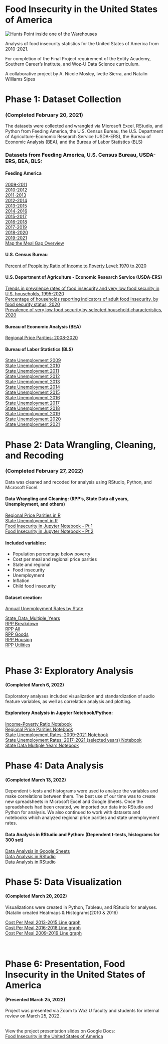 # Food Insecurity in the United States of America

![Hunts Point inside one of the Warehouses](https://user-images.githubusercontent.com/90985349/160289375-983f6c1e-2a18-43f7-9c3e-af03639067cb.jpg)

Analysis of food insecurity statistics for the United States of America from 2010-2021.

For completion of the Final Project requirement of the Entity Academy, Southern Career’s Institute, and Woz-U Data Science curriculum.

A collaborative project by A. Nicole Mosley, Ivette Sierra, and Natalin Williams Sipes

# Phase 1: Dataset Collection 
### (Completed February 20, 2021)

The datasets were collected and wrangled via Microsoft Excel, RStudio, and Python from Feeding America, the U.S. Census Bureau, the U.S. Department of Agriculture-Economic Research Service (USDA-ERS), the Bureau of Economic Analysis (BEA), and the Bureau of Labor Statistics (BLS) 

### Datasets from Feeding America, U.S. Census Bureau, USDA-ERS, BEA, BLS:

#### Feeding America
[2009-2011](https://github.com/NatalinSipes/Final-Project/blob/d8b2e9243020d2bd0936ccf0f4426f74cd3a6a81/Phase%201%20Dataset%20Collection/Feeding%20America%20Data/Map%20the%20Meal%20Gap%20Data_FeedingAmerica/MMG2011_2009Data_ToShare.xlsx)<br />
[2010-2012](https://github.com/NatalinSipes/Final-Project/blob/e2eb9cb3fe1309fb3f19ddcfc790248cc7e38fcb/Phase%201%20Dataset%20Collection/Feeding%20America%20Data/Map%20the%20Meal%20Gap%20Data_FeedingAmerica/MMG2012_2010Data_ToShare.xlsx)<br />
[2011-2013](https://github.com/NatalinSipes/Final-Project/blob/e2eb9cb3fe1309fb3f19ddcfc790248cc7e38fcb/Phase%201%20Dataset%20Collection/Feeding%20America%20Data/Map%20the%20Meal%20Gap%20Data_FeedingAmerica/MMG2013_2011Data_ToShare.xlsx)<br />
[2012-2014](https://github.com/NatalinSipes/Final-Project/blob/e2eb9cb3fe1309fb3f19ddcfc790248cc7e38fcb/Phase%201%20Dataset%20Collection/Feeding%20America%20Data/Map%20the%20Meal%20Gap%20Data_FeedingAmerica/MMG2014_2012Data_ToShare.xlsx)<br />
[2013-2015](https://github.com/NatalinSipes/Final-Project/blob/e2eb9cb3fe1309fb3f19ddcfc790248cc7e38fcb/Phase%201%20Dataset%20Collection/Feeding%20America%20Data/Map%20the%20Meal%20Gap%20Data_FeedingAmerica/MMG2015_2013Data_ToShare.xlsx)<br />
[2014-2016](https://github.com/NatalinSipes/Final-Project/blob/e2eb9cb3fe1309fb3f19ddcfc790248cc7e38fcb/Phase%201%20Dataset%20Collection/Feeding%20America%20Data/Map%20the%20Meal%20Gap%20Data_FeedingAmerica/MMG2016_2014Data_ToShare.xlsx)<br />
[2015-2017](https://github.com/NatalinSipes/Final-Project/blob/e2eb9cb3fe1309fb3f19ddcfc790248cc7e38fcb/Phase%201%20Dataset%20Collection/Feeding%20America%20Data/Map%20the%20Meal%20Gap%20Data_FeedingAmerica/MMG2017_2015Data_ToShare.xlsx)<br />
[2016-2018](https://github.com/NatalinSipes/Final-Project/blob/e2eb9cb3fe1309fb3f19ddcfc790248cc7e38fcb/Phase%201%20Dataset%20Collection/Feeding%20America%20Data/Map%20the%20Meal%20Gap%20Data_FeedingAmerica/MMG2018_2016Data_ToShare.xlsx)<br />
[2017-2019](https://github.com/NatalinSipes/Final-Project/blob/e2eb9cb3fe1309fb3f19ddcfc790248cc7e38fcb/Phase%201%20Dataset%20Collection/Feeding%20America%20Data/Map%20the%20Meal%20Gap%20Data_FeedingAmerica/MMG2019_2017Data_ToShare.xlsx)<br />
[2018-2020](https://github.com/NatalinSipes/Final-Project/blob/e2eb9cb3fe1309fb3f19ddcfc790248cc7e38fcb/Phase%201%20Dataset%20Collection/Feeding%20America%20Data/Map%20the%20Meal%20Gap%20Data_FeedingAmerica/MMG2020_2018Data_ToShare.xlsx)<br />
[2019-2021](https://github.com/NatalinSipes/Final-Project/blob/e2eb9cb3fe1309fb3f19ddcfc790248cc7e38fcb/Phase%201%20Dataset%20Collection/Feeding%20America%20Data/Map%20the%20Meal%20Gap%20Data_FeedingAmerica/MMG2021_2019Data_ToShare.xlsx)<br />
[Map the Meal Gap Overview](https://github.com/NatalinSipes/Final-Project/blob/e2eb9cb3fe1309fb3f19ddcfc790248cc7e38fcb/Phase%201%20Dataset%20Collection/Feeding%20America%20Data/Map%20the%20Meal%20Gap%20Data_FeedingAmerica/Map%20the%20Meal%20Gap%20Overview%20and%20FAQ%2010.2020.pdf)<br />

#### U.S. Census Bureau
[Percent of People by Ratio of Income to Poverty Level: 1970 to 2020](https://github.com/NatalinSipes/Final-Project/blob/64ff02c6ae434dd381451ebcdde28cc66261f524/Phase%201%20Dataset%20Collection/Percent%20by%20Ratio%20of%20Income%20to%20Poverty,%201970-2020%20.xlsx)<br />

#### U.S. Department of Agriculture - Economic Research Service (USDA-ERS)
[Trends in prevalence rates of food insecurity and very low food security in U.S. households, 1995-2020](https://github.com/NatalinSipes/Final-Project/blob/2e0f817f8952fbf215300f3c93cf7ac16fff6470/Phase%201%20Dataset%20Collection/Trends%20in%20prevalence%20rates%20of%20food%20insecurity%20and%20very%20low%20food%20security_US%20households,%201995-2020.xlsx)<br />
[Percentage of households reporting indicators of adult food insecurity, by food security status, 2020](https://github.com/NatalinSipes/Final-Project/blob/482c777f33fc0e21769e473fdacbdc0abda6629c/Phase%201%20Dataset%20Collection/Perc.%20of%20households%20reporting%20indicators%20of%20adult%20FI,%20by%20food%20security%20status,%202020.xlsx)<br />
[Prevalence of very low food security by selected household characteristics, 2020](https://github.com/NatalinSipes/Final-Project/blob/64ff02c6ae434dd381451ebcdde28cc66261f524/Phase%201%20Dataset%20Collection/Prevalence%20of%20Very%20Low%20FI%20by%20selected%20household%20characteristics,%202020.xlsx)<br />

#### Bureau of Economic Analysis (BEA)
[Regional Price Parities: 2008-2020](https://github.com/NatalinSipes/Final-Project/blob/2692c71008e07da8e59ff86ae895cd1b85217e84/Phase%201%20Dataset%20Collection/Original%20RPPs.xlsx)<br />

#### Bureau of Labor Statistics (BLS)
[State Unemployment 2009](https://github.com/NatalinSipes/Final-Project/blob/47fefebcaa3daa20549fec0b7fc8fc5eaf5d21de/Phase%201%20Dataset%20Collection/Unemployment/STATE-UI-RATES-2009.pdf)<br />
[State Unemployment 2010](https://github.com/NatalinSipes/Final-Project/blob/47fefebcaa3daa20549fec0b7fc8fc5eaf5d21de/Phase%201%20Dataset%20Collection/Unemployment/STATE-UI-RATES-2010.pdf)<br />
[State Unemployment 2011](https://github.com/NatalinSipes/Final-Project/blob/47fefebcaa3daa20549fec0b7fc8fc5eaf5d21de/Phase%201%20Dataset%20Collection/Unemployment/STATE-UI-RATES-2011.pdf)<br />
[State Unemployment 2012](https://github.com/NatalinSipes/Final-Project/blob/47fefebcaa3daa20549fec0b7fc8fc5eaf5d21de/Phase%201%20Dataset%20Collection/Unemployment/STATE-UI-RATES-2012.pdf)<br />
[State Unemployment 2013](https://github.com/NatalinSipes/Final-Project/blob/47fefebcaa3daa20549fec0b7fc8fc5eaf5d21de/Phase%201%20Dataset%20Collection/Unemployment/STATE-UI-RATES-2013.pdf)<br />
[State Unemployment 2014](https://github.com/NatalinSipes/Final-Project/blob/47fefebcaa3daa20549fec0b7fc8fc5eaf5d21de/Phase%201%20Dataset%20Collection/Unemployment/STATE-UI-RATES-2014.pdf)<br />
[State Unemployment 2015](https://github.com/NatalinSipes/Final-Project/blob/47fefebcaa3daa20549fec0b7fc8fc5eaf5d21de/Phase%201%20Dataset%20Collection/Unemployment/STATE-UI-RATES-2015.pdf)<br />
[State Unemployment 2016](https://github.com/NatalinSipes/Final-Project/blob/47fefebcaa3daa20549fec0b7fc8fc5eaf5d21de/Phase%201%20Dataset%20Collection/Unemployment/StateUnemploymentRates2016.pdf)<br />
[State Unemployment 2017](https://github.com/NatalinSipes/Final-Project/blob/47fefebcaa3daa20549fec0b7fc8fc5eaf5d21de/Phase%201%20Dataset%20Collection/Unemployment/StateUnemploymentRates2017.pdf)<br />
[State Unemployment 2018](https://github.com/NatalinSipes/Final-Project/blob/47fefebcaa3daa20549fec0b7fc8fc5eaf5d21de/Phase%201%20Dataset%20Collection/Unemployment/State-UI-2018_19.pdf)<br />
[State Unemployment 2019](https://github.com/NatalinSipes/Final-Project/blob/47fefebcaa3daa20549fec0b7fc8fc5eaf5d21de/Phase%201%20Dataset%20Collection/Unemployment/State-UI-2018_19.pdf)<br />
[State Unemployment 2020](https://github.com/NatalinSipes/Final-Project/blob/47fefebcaa3daa20549fec0b7fc8fc5eaf5d21de/Phase%201%20Dataset%20Collection/Unemployment/State%20UI%202020_21.pdf)<br />
[State Unemployment 2021](https://github.com/NatalinSipes/Final-Project/blob/47fefebcaa3daa20549fec0b7fc8fc5eaf5d21de/Phase%201%20Dataset%20Collection/Unemployment/State%20UI%202020_21.pdf)<br />



# Phase 2: Data Wrangling, Cleaning, and Recoding
### (Completed February 27, 2022)

Data was cleaned and recoded for analysis using RStudio, Python, and Microsoft Excel.

#### Data Wrangling and Cleaning: (RPP’s, State Data all years, Unemployment, and others)
[Regional Price Parities in R](https://github.com/NatalinSipes/Final-Project/blob/3857952d38ff53994d1898b8aa19e77cbd309bfb/Phase%202%20Data%20Wrangling/Notebooks%20and%20R.Scripts/FinalRPPs.R)<br />
[State Unemployment in R](https://github.com/NatalinSipes/Final-Project/blob/40e777b518a3978b5c995efccaed0dd692e65268/Phase%202%20Data%20Wrangling/Notebooks%20and%20R.Scripts/stateunemployment.R)<br />
[Food Insecurity in Jupyter Notebook - Pt 1](https://github.com/NatalinSipes/Final-Project/blob/9bbccd8aa1f79f39ff17405435114dfe59b58f79/Phase%202%20Data%20Wrangling/Notebooks%20and%20R.Scripts/FI_wrangling%20python1.ipynb)<br />
[Food Insecurity in Jupyter Notebook - Pt 2](https://github.com/NatalinSipes/Final-Project/blob/9bbccd8aa1f79f39ff17405435114dfe59b58f79/Phase%202%20Data%20Wrangling/Notebooks%20and%20R.Scripts/FI_wranglingpython2.ipynb)<br />

#### Included variables:
-	Population percentage below poverty 
-	Cost per meal and regional price parities
-	State and regional
-	Food insecurity
-	Unemployment
-	Inflation
-	Child food insecurity

#### Dataset creation:
[Annual Unemployment Rates by State](https://github.com/NatalinSipes/Final-Project/blob/ae66a9e979e548a0045e8c52887698a72c63e7db/Phase%202%20Data%20Wrangling/AnnualStateUnemployment.xlsx)<br />

[State_Data_Multiple_Years](https://github.com/NatalinSipes/Final-Project/blob/64ff02c6ae434dd381451ebcdde28cc66261f524/Phase%202%20Data%20Wrangling/State_Data_Multiple_Years.xlsx)<br />
[RPP Breakdown](https://github.com/NatalinSipes/Final-Project/blob/482c777f33fc0e21769e473fdacbdc0abda6629c/Phase%203%20Exploratory%20Analysis/RPP%20breakdown.xlsx)<br />
[RPP All](https://github.com/NatalinSipes/Final-Project/blob/3857952d38ff53994d1898b8aa19e77cbd309bfb/Phase%203%20Exploratory%20Analysis/RPPall_py.xlsx)<br />
[RPP Goods](https://github.com/NatalinSipes/Final-Project/blob/40e777b518a3978b5c995efccaed0dd692e65268/Phase%203%20Exploratory%20Analysis/RPPgoods_py.xlsx)<br />
[RPP Housing](https://github.com/NatalinSipes/Final-Project/blob/a258409c4e8ef8f71b715a0972acfcc5476bb69a/Phase%203%20Exploratory%20Analysis/RPPhousing_py.xlsx)<br />
[RPP Utilities](https://github.com/NatalinSipes/Final-Project/blob/520c9ec24e1159e984988d3e79729fe5f710e9e3/Phase%203%20Exploratory%20Analysis/RPPutilities_py.xlsx)<br />
[]()<br />

# Phase 3: Exploratory Analysis
#### (Completed March 6, 2022)

Exploratory analyses included visualization and standardization of audio feature variables, as well as correlation analysis and plotting.

#### Exploratory Analysis in Jupyter Notebook/Python: 


[Income-Poverty Ratio Notebook](https://github.com/NatalinSipes/Final-Project/blob/935bd9dba513882ba67147b5ab633736439682fc/Phase%203%20Exploratory%20Analysis/Notebooks/Income_Pov_explanalysis.ipynb)<br />
[Regional Price Parities Notebook](https://github.com/NatalinSipes/Final-Project/blob/c4e11597901bfcda71eadc4009e776a4a26ecb56/Phase%203%20Exploratory%20Analysis/Notebooks/RPP_explanalysis.ipynb)<br />
[State Unemployment Rates: 2009-2021 Notebook](https://github.com/NatalinSipes/Final-Project/blob/c4e11597901bfcda71eadc4009e776a4a26ecb56/Phase%203%20Exploratory%20Analysis/Notebooks/StateUI_explanalysis.ipynb)<br />
[State Unemployment Rates: 2017-2021 (selected years) Notebook](https://github.com/NatalinSipes/Final-Project/blob/c4e11597901bfcda71eadc4009e776a4a26ecb56/Phase%203%20Exploratory%20Analysis/Notebooks/State%20Unemp_2017-2018,%202020-2021%20and%20Ratio%20of%20Income%20Poverty_explanalysis.ipynb)<br />
[State Data Multiple Years Notebook](https://github.com/NatalinSipes/Final-Project/blob/c4e11597901bfcda71eadc4009e776a4a26ecb56/Phase%203%20Exploratory%20Analysis/Notebooks/State%20Unemp_2017-2018,%202020-2021%20and%20Ratio%20of%20Income%20Poverty_explanalysis.ipynb)<br />

# Phase 4: Data Analysis
#### (Completed March 13, 2022)

Dependent t-tests and histograms were used to analyze the variables and make correlations between them. The best use of our time was to create new spreadsheets in Microsoft Excel and Google Sheets. Once the spreadsheets had been created, we imported our data into RStudio and Python for analysis. We also continued to work with datasets and notebooks which analyzed regional price parities and state unemployment rates.

#### Data Analysis in RStudio and Python: (Dependent t-tests, histograms for 300 set)

[Data Analysis in Google Sheets](https://github.com/NatalinSipes/Final-Project/blob/328ce7ea4ad843cdb557867b24095c40a74534d0/Phase%203%20Exploratory%20Analysis/AnnualStateUI_DepTtest.xlsx)<br />
[Data Analysis in RStudio](https://github.com/NatalinSipes/Final-Project/blob/7acd5628f51bd80650a360efbfb7a370986a64f8/Phase%204%20Data%20Analysis/Week4FPDataAnalysisinR.R)<br />
[Data Analysis in RStudio](https://github.com/NatalinSipes/Final-Project/blob/2c04725bc76242a0981180dd9ee61fe870e92019/Phase%204%20Data%20Analysis/Week4FPDataAnalysisinR2010-2019.R)<br />

# Phase 5: Data Visualization
#### (Completed March 20, 2022)

Visualizations were created in Python, Tableau, and RStudio for analyses.(Natalin created Heatmaps & Histograms(2010 & 2016)<br />

[Cost Per Meal 2013-2015 Line graph](https://public.tableau.com/app/profile/ivette8594/viz/CostPerMeal2013-2015/CostPerMeal2013-2015?publish=yes)<br />
[Cost Per Meal 2016-2018 Line graph](https://public.tableau.com/app/profile/ivette8594/viz/2016-2018CostPerMealinStates/Story1?publish=yes)<br />
[Cost Per Meal 2009-2019 Line graph](https://public.tableau.com/app/profile/ivette8594/viz/2009-2019CostPerMeal/CostPerMealin2009-2019?publish=yes)<br />
[]()<br />
[]()<br />

# Phase 6: Presentation, Food Insecurity in the United States of America
#### (Presented March 25, 2022)

Project was presented via Zoom to Woz U faculty and students for internal review on March 25, 2022. <br /><br />

View the project presentation slides on Google Docs: <br />
[Food Insecurity in the United States of America](https://github.com/NatalinSipes/Final-Project/blob/917b8b1b3093fae250a59f186e793a11db7493c7/Phase%206%20Project%20Presentation/Food%20Insecurity%20Final%20Presentation%20.pdf)
